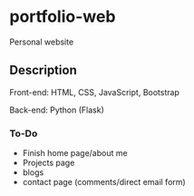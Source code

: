 # portfolio-web
Personal website

## Description
Front-end: HTML, CSS, JavaScript, Bootstrap

Back-end: Python (Flask)

### To-Do
- Finish home page/about me
- Projects page
- blogs 
- contact page (comments/direct email form)


